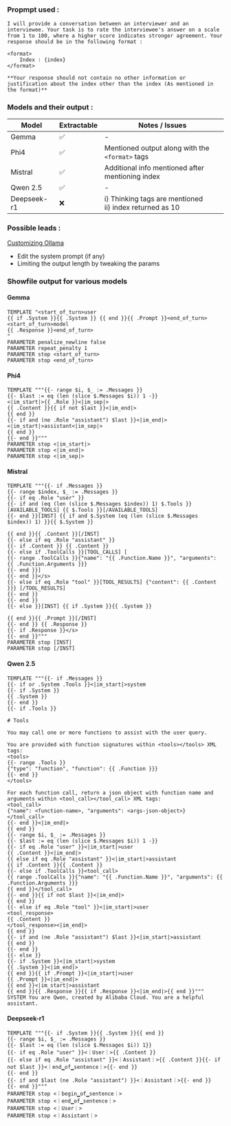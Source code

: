 ### Propmpt used : 
```
I will provide a conversation between an interviewer and an interviewee. Your task is to rate the interviewee's answer on a scale from 1 to 100, where a higher score indicates stronger agreement. Your response should be in the following format : 

<format>
    Index : {index}     
</format>

**Your response should not contain no other information or justification about the index other than the index (As mentioned in the format)**
```

### Models and their output :

| Model         | Extractable | Notes / Issues                                                            |
|---------------|--------|-----------------------------------------------------------------------|
| Gemma         | ✅     | -                                                                     |
| Phi4          | ✅     | Mentioned output along with the `<format>` tags                       |
| Mistral       | ✅     | Additional info mentioned after mentioning index                      |
| Qwen 2.5      | ✅     | -                                                                     |
| Deepseek-r1   | ❌     | i) Thinking tags are mentioned <br> ii) index returned as 10               |


### Possible leads : 
[Customizing Ollama](https://youtu.be/xa8pTD16SnM?si=R7-sraoLv6j7BLiw)

- Edit the system prompt (if any)
- Limiting the output length by tweaking the params

### Showfile output for various models
#### Gemma 
```
TEMPLATE "<start_of_turn>user
{{ if .System }}{{ .System }} {{ end }}{{ .Prompt }}<end_of_turn>
<start_of_turn>model
{{ .Response }}<end_of_turn>
"
PARAMETER penalize_newline false
PARAMETER repeat_penalty 1
PARAMETER stop <start_of_turn>
PARAMETER stop <end_of_turn>
```

#### Phi4
```
TEMPLATE """{{- range $i, $_ := .Messages }}
{{- $last := eq (len (slice $.Messages $i)) 1 -}}
<|im_start|>{{ .Role }}<|im_sep|>
{{ .Content }}{{ if not $last }}<|im_end|>
{{ end }}
{{- if and (ne .Role "assistant") $last }}<|im_end|>
<|im_start|>assistant<|im_sep|>
{{ end }}
{{- end }}"""
PARAMETER stop <|im_start|>
PARAMETER stop <|im_end|>
PARAMETER stop <|im_sep|>
```

#### Mistral
```
TEMPLATE """{{- if .Messages }}
{{- range $index, $_ := .Messages }}
{{- if eq .Role "user" }}
{{- if and (eq (len (slice $.Messages $index)) 1) $.Tools }}[AVAILABLE_TOOLS] {{ $.Tools }}[/AVAILABLE_TOOLS]
{{- end }}[INST] {{ if and $.System (eq (len (slice $.Messages $index)) 1) }}{{ $.System }}

{{ end }}{{ .Content }}[/INST]
{{- else if eq .Role "assistant" }}
{{- if .Content }} {{ .Content }}
{{- else if .ToolCalls }}[TOOL_CALLS] [
{{- range .ToolCalls }}{"name": "{{ .Function.Name }}", "arguments": {{ .Function.Arguments }}}
{{- end }}]
{{- end }}</s>
{{- else if eq .Role "tool" }}[TOOL_RESULTS] {"content": {{ .Content }}} [/TOOL_RESULTS]
{{- end }}
{{- end }}
{{- else }}[INST] {{ if .System }}{{ .System }}

{{ end }}{{ .Prompt }}[/INST]
{{- end }} {{ .Response }}
{{- if .Response }}</s>
{{- end }}"""
PARAMETER stop [INST]
PARAMETER stop [/INST]
```

#### Qwen 2.5
```
TEMPLATE """{{- if .Messages }}
{{- if or .System .Tools }}<|im_start|>system
{{- if .System }}
{{ .System }}
{{- end }}
{{- if .Tools }}

# Tools

You may call one or more functions to assist with the user query.

You are provided with function signatures within <tools></tools> XML tags:
<tools>
{{- range .Tools }}
{"type": "function", "function": {{ .Function }}}
{{- end }}
</tools>

For each function call, return a json object with function name and arguments within <tool_call></tool_call> XML tags:
<tool_call>
{"name": <function-name>, "arguments": <args-json-object>}
</tool_call>
{{- end }}<|im_end|>
{{ end }}
{{- range $i, $_ := .Messages }}
{{- $last := eq (len (slice $.Messages $i)) 1 -}}
{{- if eq .Role "user" }}<|im_start|>user
{{ .Content }}<|im_end|>
{{ else if eq .Role "assistant" }}<|im_start|>assistant
{{ if .Content }}{{ .Content }}
{{- else if .ToolCalls }}<tool_call>
{{ range .ToolCalls }}{"name": "{{ .Function.Name }}", "arguments": {{ .Function.Arguments }}}
{{ end }}</tool_call>
{{- end }}{{ if not $last }}<|im_end|>
{{ end }}
{{- else if eq .Role "tool" }}<|im_start|>user
<tool_response>
{{ .Content }}
</tool_response><|im_end|>
{{ end }}
{{- if and (ne .Role "assistant") $last }}<|im_start|>assistant
{{ end }}
{{- end }}
{{- else }}
{{- if .System }}<|im_start|>system
{{ .System }}<|im_end|>
{{ end }}{{ if .Prompt }}<|im_start|>user
{{ .Prompt }}<|im_end|>
{{ end }}<|im_start|>assistant
{{ end }}{{ .Response }}{{ if .Response }}<|im_end|>{{ end }}"""
SYSTEM You are Qwen, created by Alibaba Cloud. You are a helpful assistant.
```

#### Deepseek-r1
```
TEMPLATE """{{- if .System }}{{ .System }}{{ end }}
{{- range $i, $_ := .Messages }}
{{- $last := eq (len (slice $.Messages $i)) 1}}
{{- if eq .Role "user" }}<｜User｜>{{ .Content }}
{{- else if eq .Role "assistant" }}<｜Assistant｜>{{ .Content }}{{- if not $last }}<｜end▁of▁sentence｜>{{- end }}
{{- end }}
{{- if and $last (ne .Role "assistant") }}<｜Assistant｜>{{- end }}
{{- end }}"""
PARAMETER stop <｜begin▁of▁sentence｜>
PARAMETER stop <｜end▁of▁sentence｜>
PARAMETER stop <｜User｜>
PARAMETER stop <｜Assistant｜>
```


